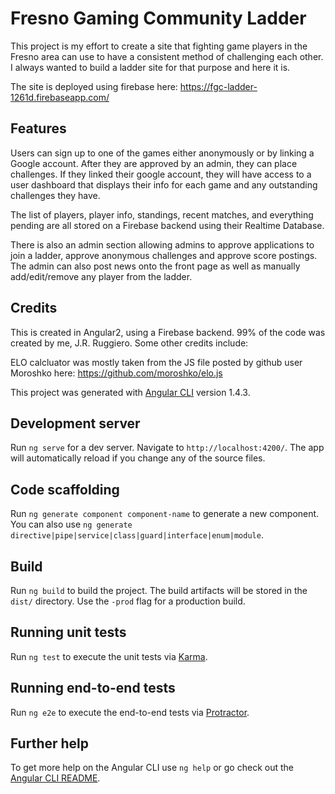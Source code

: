# Fresno Gaming Community Ladder

This project is my effort to create a site that fighting game players in the Fresno area can use to have a consistent method of challenging each other. I always wanted to build a ladder site for that purpose and here it is.

The site is deployed using firebase here: https://fgc-ladder-1261d.firebaseapp.com/

## Features

Users can sign up to one of the games either anonymously or by linking a Google account. After they are approved by an admin, they can place challenges. If they linked their google account, they will have access to a user dashboard that displays their info for each game and any outstanding challenges they have.

The list of players, player info, standings, recent matches, and everything pending are all stored on a Firebase backend using their Realtime Database.

There is also an admin section allowing admins to approve applications to join a ladder, approve anonymous challenges and approve score postings. The admin can also post news onto the front page as well as manually add/edit/remove any player from the ladder.

## Credits

This is created in Angular2, using a Firebase backend. 99% of the code was created by me, J.R. Ruggiero. Some other credits include:

ELO calcluator was mostly taken from the JS file posted by github user Moroshko here:
https://github.com/moroshko/elo.js


This project was generated with [Angular CLI](https://github.com/angular/angular-cli) version 1.4.3.

## Development server

Run `ng serve` for a dev server. Navigate to `http://localhost:4200/`. The app will automatically reload if you change any of the source files.

## Code scaffolding

Run `ng generate component component-name` to generate a new component. You can also use `ng generate directive|pipe|service|class|guard|interface|enum|module`.

## Build

Run `ng build` to build the project. The build artifacts will be stored in the `dist/` directory. Use the `-prod` flag for a production build.

## Running unit tests

Run `ng test` to execute the unit tests via [Karma](https://karma-runner.github.io).

## Running end-to-end tests

Run `ng e2e` to execute the end-to-end tests via [Protractor](http://www.protractortest.org/).

## Further help

To get more help on the Angular CLI use `ng help` or go check out the [Angular CLI README](https://github.com/angular/angular-cli/blob/master/README.md).

